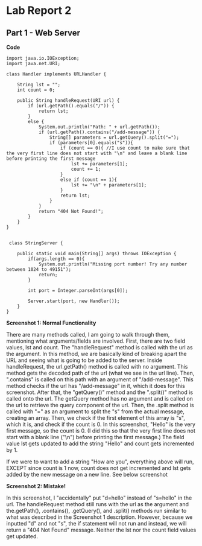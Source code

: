 # Lab Report 2
## Part 1 - Web Server

**Code**
```
import java.io.IOException;
import java.net.URI;

class Handler implements URLHandler {

    String lst = "";
    int count = 0;

    public String handleRequest(URI url) {
        if (url.getPath().equals("/")) {
            return lst;
        }
        else {
            System.out.println("Path: " + url.getPath());
            if (url.getPath().contains("/add-message")) {
                String[] parameters = url.getQuery().split("=");
                if (parameters[0].equals("s")){
                    if (count == 0){ //I use count to make sure that the very first line does not start with "\n" and leave a blank line before printing the first message
                        lst += parameters[1];
                        count += 1;
                    }
                    else if (count == 1){
                        lst += "\n" + parameters[1];
                    }
                    return lst;
                }   
            }
            return "404 Not Found!";
        }
    }
}


 class StringServer {
  
    public static void main(String[] args) throws IOException {
        if(args.length == 0){
            System.out.println("Missing port number! Try any number between 1024 to 49151");
            return;
        }

        int port = Integer.parseInt(args[0]);

        Server.start(port, new Handler());
    }
}
```

**Screenshot 1: Normal Functionality**

There are many methods called, I am going to walk through them, mentioning what arguments/fields are involved. First, there are two field values, lst and count. The "handleRequest" method is called with the url
as the argument. In this method, we are basically kind of breaking apart the URL and seeing what is going to be added to the server. Inside handleRequest, the url.getPath() method is called with no argument. 
This method gets the decoded path of the url (what we see in the url line). Then, ".contains" is called on this path with an argument of "/add-message". This method checks if the url has "/add-message" in it, which it does for this screenshot.
After that, the "getQuery()" method and the ".split()" method is called onto the url. The getQuery method has no argument and is called on the url to retrieve the query component of the url. Then, the .split method is called with "=" as an argument to split the "s" from the actual message, creating an array.
Then, we check if the first element of this array is "s", which it is, and check if the count is 0. In this screenshot, "Hello" is the very first message, so the count is 0. (I did this so that the very first line does not start with a blank line ("\n") before printing the first message.) The field value lst gets updated to add the string "Hello" and count gets incremented by 1.
  
If we were to want to add a string "How are you", everything above will run, EXCEPT since count is 1 now, count does not get incremented and lst gets added by the new message on a new line. See below screenshot
  
**Screenshot 2: Mistake!**

In this screenshot, I "accidentally" put "d=hello" instead of "s=hello" in the url. The handleRequest method still runs with the url as the argument and the.getPath(), .contains(), .getQuery(), and .split() methods run similar to what was described in the Screenshot 1 description. However, because we inputted "d" and not "s", the if statement will not run and instead, we will return a "404 Not Found" message. Neither the lst nor the count field values get updated.
